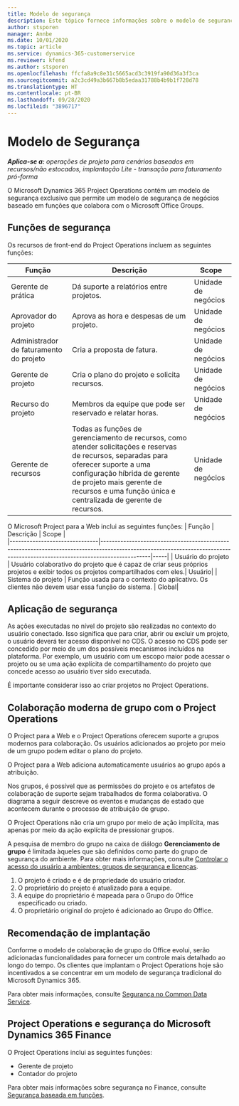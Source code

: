 ```yaml
---
title: Modelo de segurança
description: Este tópico fornece informações sobre o modelo de segurança no Dynamics 365 Project Operations.
author: stsporen
manager: Annbe
ms.date: 10/01/2020
ms.topic: article
ms.service: dynamics-365-customerservice
ms.reviewer: kfend
ms.author: stsporen
ms.openlocfilehash: ffcfa8a9c8e31c5665acd3c3919fa90d36a3f3ca
ms.sourcegitcommit: a2c3cd49a3b667b8b5edaa31788b4b9b1f728d78
ms.translationtype: HT
ms.contentlocale: pt-BR
ms.lasthandoff: 09/28/2020
ms.locfileid: "3896717"
---
```

# <a name="security-model"></a>Modelo de Segurança

_**Aplica-se a:** operações de projeto para cenários baseados em recursos/não estocados, implantação Lite - transação para faturamento pró-forma_

O Microsoft Dynamics 365 Project Operations contém um modelo de segurança exclusivo que permite um modelo de segurança de negócios baseado em funções que colabora com o Microsoft Office Groups. 


## <a name="security-roles"></a>Funções de segurança
Os recursos de front-end do Project Operations incluem as seguintes funções:

| Função                          | Descrição                                                                                                                                                                 | Scope |
|-------------------------------|-----------------------------------------------------------------------------------------------------------------------------------------------------------------------------|------|
| Gerente de prática              | Dá suporte a relatórios entre projetos.                                                                                                            | Unidade de negócios              |
| Aprovador do projeto              | Aprova as hora e despesas de um projeto.                                                                                                                              | Unidade de negócios |
| Administrador de faturamento do projeto | Cria a proposta de fatura.                                                                                                                                                 | Unidade de negócios |
| Gerente de projeto               | Cria o plano do projeto e solicita recursos.                                                                                                                              | Unidade de negócios |
| Recurso do projeto              | Membros da equipe que pode ser reservado e relatar horas.                                                                                                          | Unidade de negócios|
| Gerente de recursos              | Todas as funções de gerenciamento de recursos, como atender solicitações e reservas de recursos, separadas para oferecer suporte a uma configuração híbrida de gerente de projeto mais gerente de recursos e uma função única e centralizada de gerente de recursos. | Unidade de negócios |


O Microsoft Project para a Web inclui as seguintes funções:
| Função                          | Descrição                                                                                                          | Scope |                                                       
|-------------------------------|-----------------------------------------------------------------------------------------------------------------------------------------------------------------------------|-----|
| Usuário do projeto | Usuário colaborativo do projeto que é capaz de criar seus próprios projetos e exibir todos os projetos compartilhados com eles.| Usuário|
| Sistema do projeto | Função usada para o contexto do aplicativo. Os clientes não devem usar essa função do sistema. | Global|

## <a name="security-enforcement"></a>Aplicação de segurança
As ações executadas no nível do projeto são realizadas no contexto do usuário conectado. Isso significa que para criar, abrir ou excluir um projeto, o usuário deverá ter acesso disponível no CDS. O acesso no CDS pode ser concedido por meio de um dos possíveis mecanismos incluídos na plataforma. Por exemplo, um usuário com um escopo maior pode acessar o projeto ou se uma ação explícita de compartilhamento do projeto que concede acesso ao usuário tiver sido executada.

É importante considerar isso ao criar projetos no Project Operations.

## <a name="modern-group-collaboration-with-project-operations"></a>Colaboração moderna de grupo com o Project Operations
O Project para a Web e o Project Operations oferecem suporte a grupos modernos para colaboração. Os usuários adicionados ao projeto por meio de um grupo podem editar o plano do projeto.

O Project para a Web adiciona automaticamente usuários ao grupo após a atribuição.

Nos grupos, é possível que as permissões do projeto e os artefatos de colaboração de suporte sejam trabalhados de forma colaborativa. O diagrama a seguir descreve os eventos e mudanças de estado que acontecem durante o processo de atribuição de grupo.

O Project Operations não cria um grupo por meio de ação implícita, mas apenas por meio da ação explícita de pressionar grupos.

A pesquisa de membro do grupo na caixa de diálogo **Gerenciamento de grupo** é limitada àqueles que são definidos como parte do grupo de segurança do ambiente. Para obter mais informações, consulte [Controlar o acesso do usuário a ambientes: grupos de segurança e licenças](https://docs.microsoft.com/power-platform/admin/control-user-access).

1. O projeto é criado e é de propriedade do usuário criador.
2. O proprietário do projeto é atualizado para a equipe.
3. A equipe do proprietário é mapeada para o Grupo do Office especificado ou criado.
4. O proprietário original do projeto é adicionado ao Grupo do Office.

## <a name="deployment-recommendation"></a>Recomendação de implantação
Conforme o modelo de colaboração de grupo do Office evolui, serão adicionadas funcionalidades para fornecer um controle mais detalhado ao longo do tempo. Os clientes que implantam o Project Operations hoje são incentivados a se concentrar em um modelo de segurança tradicional do Microsoft Dynamics 365.

Para obter mais informações, consulte [Segurança no Common Data Service](https://docs.microsoft.com/power-platform/admin/wp-security).

## <a name="project-operations-and-microsoft-dynamics-365-finance-security"></a>Project Operations e segurança do Microsoft Dynamics 365 Finance
O Project Operations inclui as seguintes funções:

- Gerente de projeto
- Contador do projeto

Para obter mais informações sobre segurança no Finance, consulte [Segurança baseada em funções](https://docs.microsoft.com/dynamics365/fin-ops-core/dev-itpro/sysadmin/role-based-security).


